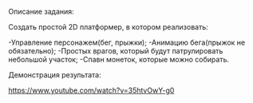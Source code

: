 Описание задания:

Создать простой 2D платформер, в котором реализовать:

-Управление персонажем(бег, прыжки);
-Анимацию бега(прыжок не обязательно);
-Простых врагов, который будут патрулировать небольшой участок;
-Спавн монеток, которые можно собирать.

Демонстрация результата:

https://www.youtube.com/watch?v=35htvOwY-g0
